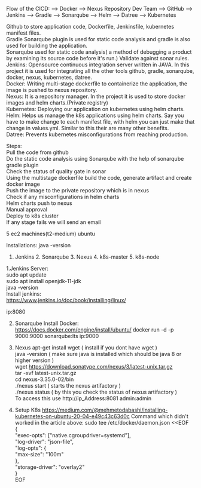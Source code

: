 Flow of the CICD:
                                --> Docker --> Nexus Repository
Dev Team --> GitHub --> Jenkins --> Gradle --> Sonarqube
                                --> Helm --> Datree --> Kubernetes


Github to store application code, Dockerfile, Jenkinsfile, kubernetes manifest files.  
Gradle Sonarqube plugin is used for static code analysis and gradle is also used for building the application.  
Sonarqube used for static code analysis( a method of debugging a product by examining its source code before it's run.) Validate against sonar rules.  
Jenkins: Opensource continuous integration server written in JAVA. In this project it is used for integrating all the other tools github, gradle, sonarqube, docker, nexus, kubernetes, datree.  
Docker: Writing multi-stage dockerfile to containerize the application, the image is pushed to nexus repository.  
Nexus: It is a repository manager. In the project it is used to store docker images and helm charts.(Private registry)  
Kubernetes: Deploying our application on kubernetes using helm charts.  
Helm: Helps us manage the k8s applications using helm charts. Say you have to make change to each manifest file, with helm you can just make that change in values.yml. Similar to this their are many other benefits.  
Datree: Prevents kubernetes misconfigurations from reaching production.  


Steps:  
Pull the code from github  
Do the static code analysis using Sonarqube with the help of sonarqube gradle plugin  
Check the status of quality gate in sonar  
Using the multistage dockerfile build the code, generate artifact and create docker image   
Push the image to the private repository which is in nexus  
Check if any misconfigurations in helm charts  
Helm charts push to nexus  
Manual approval  
Deploy to k8s cluster  
If any stage fails we will send an email  

5 ec2 machines(t2-medium) ubuntu  
  
Installations:  java -version
1. Jenkins 2. Sonarqube 3. Nexus 4. k8s-master 5. k8s-node

1.Jenkins Server:  
  sudo apt update  
  sudo apt install openjdk-11-jdk  
  java -version  
  Install jenkins:  
  https://www.jenkins.io/doc/book/installing/linux/  

ip:8080

2. Sonarqube
   Install Docker: https://docs.docker.com/engine/install/ubuntu/
   docker run -d -p 9000:9000 sonarqube:lts
   ip:9000

3. Nexus
   apt-get install wget ( install if you dont have wget )  
   java -version ( make sure java is installed which should be java 8 or higher version )  
   wget https://download.sonatype.com/nexus/3/latest-unix.tar.gz   
   tar -xvf latest-unix.tar.gz    
   cd nexus-3.35.0-02/bin  
   ./nexus start ( starts the nexus artifactory )  
   ./nexus status ( by this you check the status of nexus artifactory )  
   To access this use http://ip_Address:8081 
   admin:admin  

4. Setup K8s
   https://medium.com/@mehmetodabashi/installing-kubernetes-on-ubuntu-20-04-e49c43c63d0c
   Command which didn't worked in the article above:
   sudo tee /etc/docker/daemon.json <<EOF  
{  
  "exec-opts": ["native.cgroupdriver=systemd"],  
  "log-driver": "json-file",  
  "log-opts": {  
    "max-size": "100m"  
  },  
  "storage-driver": "overlay2"  
}  
EOF  





